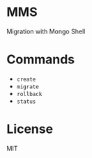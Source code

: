 MMS
===
Migration with Mongo Shell

# Commands
* `create`
* `migrate`
* `rollback`
* `status`

# License
MIT
